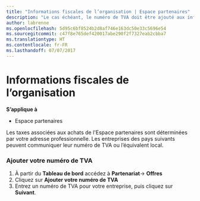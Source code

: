 ```yaml
---
title: "Informations fiscales de l’organisation | Espace partenaires"
description: "Le cas échéant, le numéro de TVA doit être ajouté aux informations de votre organisation"
author: labrenne
ms.openlocfilehash: 5d95c6bf8524b2d8af746e163dc50e33c5696e54
ms.sourcegitcommit: c47f8e765def420017abe290f2f7327eab2cbba7
ms.translationtype: HT
ms.contentlocale: fr-FR
ms.lasthandoff: 07/07/2017
---
```

# <a name="organization-tax-information"></a>Informations fiscales de l’organisation

**S’applique à**

-  Espace partenaires

Les taxes associées aux achats de l'Espace partenaires sont déterminées par votre adresse professionnelle. Les entreprises des pays suivants peuvent communiquer leur numéro de TVA ou l’équivalent local.

### <a name="add-your-vat-id"></a>Ajouter votre numéro de TVA

1.  À partir du **Tableau de bord** accédez à **Partenariat**-> **Offres**
2.  Cliquez sur **Ajouter votre numéro de TVA**
3.  Entrez un numéro de TVA pour votre entreprise, puis cliquez sur **Suivant**.





 



